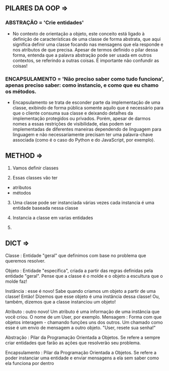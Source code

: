 ## PILARES DA OOP => 

### ABSTRAÇÃO = 'Crie entidades'

- No contexto de orientação a objeto, este conceito está ligado à definição de características de uma classe de forma abstrata, que aqui significa definir uma classe focando nas mensagens que ela responde e nos atributos de que precisa.
Apesar de termos definido o pilar dessa forma, entenda que a palavra abstração pode ser usada em outros contextos, se referindo a outras coisas. É importante não confundir as coisas!

### ENCAPSULAMENTO = 'Não preciso saber como tudo funciona', apenas preciso saber: como instancio, e como que eu chamo os métodos.

- Encapsulamento se trata de esconder parte da implementação de uma classe, exibindo de forma pública somente aquilo que é necessário para que o cliente consuma sua classe e deixando detalhes da implementação protegidos ou privados. Porém, apesar de darmos nomes a essas restrições de visibilidade, elas podem ser implementadas de diferentes maneiras dependendo de linguagem para linguagem e não necessariamente precisam ter uma palavra-chave associada (como é o caso do Python e do JavaScript, por exemplo).


## METHOD =>

1. Vamos definir classes

2. Essas classes vão ter
  - atributos
  - métodos

3. Uma classe pode ser instanciada várias vezes
cada instancia é uma entidade baseada nessa classe

4. Instancia a classe em varias entidades

5. 


## DICT =>

Classe : Entidade "geral" que definimos com base no problema que queremos resolver.

Objeto : Entidade "específica", criada a partir das regras definidas pela entidade "geral". Pense que a classe é o molde e o objeto a escultura que o molde faz!

Instância : esse é novo! Sabe quando criamos um objeto a partir de uma classe! Então! Dizemos que esse objeto é uma instância dessa classe! Ou, também, dizemos que a classe instanciou um objeto!

Atributo : outro novo! Um atributo é uma informação de uma instância que você criou. O nome de um User, por exemplo.
Mensagem : Forma com que objetos interagem - chamando funções uns dos outros. Um chamado como esse é um envio de mensagem a outro objeto. "User, resete sua senha!"

Abstração : Pilar da Programação Orientada a Objetos. Se refere a sempre criar entidades que farão as ações que resolverão seu problema.

Encapsulamento : Pilar da Programação Orientada a Objetos. Se refere a poder instanciar uma entidade e enviar mensagens a ela sem saber como ela funciona por dentro
